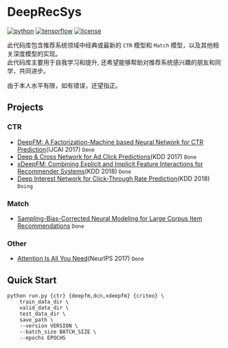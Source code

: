 # DeepRecSys
[![python](https://img.shields.io/badge/python->=3.7-brightgreen)](requirements.txt)
[![tensorflow](https://img.shields.io/badge/tensorflow->=2.2-brightgreen)](requirements.txt)
[![license](https://img.shields.io/badge/license-MIT-green)](LICENSE)


此代码库包含推荐系统领域中经典或最新的 `CTR` 模型和 `Match` 模型，以及其他相关深度模型的实现。<br/>
此代码库主要用于自我学习和提升, 还希望能够帮助对推荐系统感兴趣的朋友和同学，共同进步。

由于本人水平有限，如有错误，还望指正。

## Projects

### CTR
* [DeepFM: A Factorization-Machine based Neural Network for CTR Prediction](deep_recommend/recommend/ctr/deepfm)(IJCAI 2017) `Done`
* [Deep & Cross Network for Ad Click Predictions](deep_recommend/recommend/ctr/dcn)(KDD 2017) `Done`
* [xDeepFM: Combining Explicit and Implicit Feature Interactions for Recommender Systems](deep_recommend/recommend/ctr/xdeepfm)(KDD 2018) `Done`
* [Deep Interest Network for Click-Through Rate Prediction](deep_recommend/recommend/ctr/din)(KDD 2018) `Doing`

### Match
* [Sampling-Bias-Corrected Neural Modeling for Large Corpus Item Recommendations](deep_recommend/recommend/match/google_tt) `Done`

### Other
* [Attention Is All You Need](deep_recommend/other/transformer)(NeurlPS 2017) `Done`


## Quick Start
``` shell
python run.py {ctr} {deepfm,dcn,xdeepfm} {criteo} \
    train_data_dir \
    valid_data_dir \
    test_data_dir \
    save_path \
    --version VERSION \
    --batch_size BATCH_SIZE \
    --epochs EPOCHS
```


